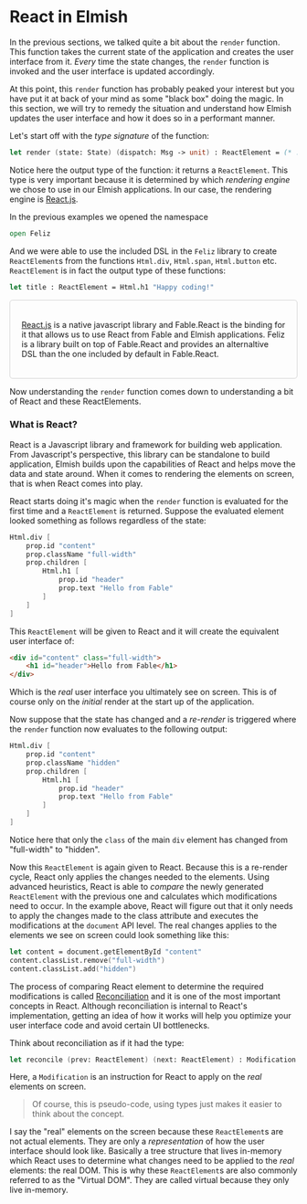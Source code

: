# React in Elmish

In the previous sections, we talked quite a bit about the `render` function. This function takes the current state of the application and creates the user interface from it. *Every* time the state changes, the `render` function is invoked and the user interface is updated accordingly.

At this point, this `render` function has probably peaked your interest but you have put it at back of your mind as some "black box" doing the magic. In this section, we will try to remedy the situation and understand how Elmish updates the user interface and how it does so in a performant manner.

Let's start off with the *type signature* of the function:
```fsharp
let render (state: State) (dispatch: Msg -> unit) : ReactElement = (* . . . *)
```
Notice here the output type of the function: it returns a `ReactElement`. This type is very important because it is determined by which *rendering engine* we chose to use in our Elmish applications. In our case, the rendering engine is [React.js](https://reactjs.org/).

In the previous examples we opened the namespace
```fsharp
open Feliz
```
And we were able to use the included DSL in the `Feliz` library to create `ReactElement`s from the functions `Html.div`, `Html.span`, `Html.button` etc. `ReactElement` is in fact the output type of these functions:
```fsharp
let title : ReactElement = Html.h1 "Happy coding!"
```
<div style="padding:20px; border: 1px solid lightgrey;border-radius:5px;">

[React.js](https://reactjs.org) is a native javascript library and Fable.React is the binding for it that allows us to use React from Fable and Elmish applications. Feliz is a library built on top of Fable.React and provides an alternaltive DSL than the one included by default in Fable.React.

</div>

Now understanding the `render` function comes down to understanding a bit of React and these ReactElements.

### What is React?

React is a Javascript library and framework for building web application. From Javascript's perspective, this library can be standalone to build application, Elmish builds upon the capabilities of React and helps move the data and state around. When it comes to rendering the elements on screen, that is when React comes into play.

React starts doing it's magic when the `render` function is evaluated for the first time and a `ReactElement` is returned. Suppose the evaluated element looked something as follows regardless of the state:
```fsharp
Html.div [
    prop.id "content"
    prop.className "full-width"
    prop.children [
        Html.h1 [
            prop.id "header"
            prop.text "Hello from Fable"
        ]
    ]
]
```
This `ReactElement` will be given to React and it will create the equivalent user interface of:
```html
<div id="content" class="full-width">
    <h1 id="header">Hello from Fable</h1>
</div>
```
Which is the *real* user interface you ultimately see on screen. This is of course only on the *initial* render at the start up of the application.

Now suppose that the state has changed and a *re-render* is triggered where the `render` function now evaluates to the following output:
```fsharp {highlight: [3]}
Html.div [
    prop.id "content"
    prop.className "hidden"
    prop.children [
        Html.h1 [
            prop.id "header"
            prop.text "Hello from Fable"
        ]
    ]
]
```
Notice here that only the `class` of the main `div` element has changed from "full-width" to "hidden".

Now this `ReactElement` is again given to React. Because this is a re-render cycle, React only applies the changes needed to the elements. Using advanced heuristics, React is able to *compare* the newly generated `ReactElement` with the previous one and calculates which modifications need to occur. In the example above, React will figure out that it only needs to apply the changes made to the class attribute and executes the modifications at the `document` API level. The real changes applies to the elements we see on screen could look something like this:
```fsharp
let content = document.getElementById "content"
content.classList.remove("full-width")
content.classList.add("hidden")
```
The process of comparing React element to determine the required modifications is called [Reconciliation](https://reactjs.org/docs/reconciliation.html) and it is one of the most important concepts in React. Although reconciliation is internal to React's implementation, getting an idea of how it works will help you optimize your user interface code and avoid certain UI bottlenecks.

Think about reconciliation as if it had the type:
```fsharp
let reconcile (prev: ReactElement) (next: ReactElement) : Modification list = (*...*)
```
Here, a `Modification` is an instruction for React to apply on the *real* elements on screen.

> Of course, this is pseudo-code, using types just makes it easier to think about the concept.

I say the "real" elements on the screen because these `ReactElement`s are not actual elements. They are only a *representation* of how the user interface should look like. Basically a tree structure that lives in-memory which React uses to determine what changes need to be applied to the *real* elements: the real DOM. This is why these `ReactElement`s are also commonly referred to as the "Virtual DOM". They are called virtual because they only live in-memory.